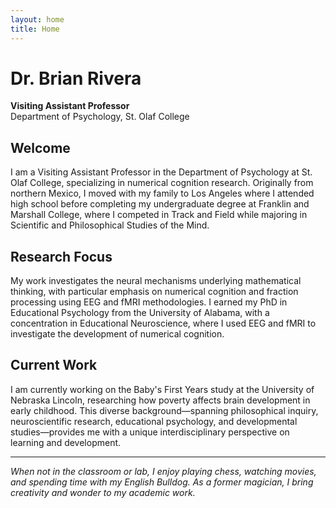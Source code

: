 ```yaml
---
layout: home
title: Home
---
```


# Dr. Brian Rivera

**Visiting Assistant Professor**  
Department of Psychology, St. Olaf College

## Welcome

I am a Visiting Assistant Professor in the Department of Psychology at St. Olaf College, specializing in numerical cognition research. Originally from northern Mexico, I moved with my family to Los Angeles where I attended high school before completing my undergraduate degree at Franklin and Marshall College, where I competed in Track and Field while majoring in Scientific and Philosophical Studies of the Mind.

## Research Focus

My work investigates the neural mechanisms underlying mathematical thinking, with particular emphasis on numerical cognition and fraction processing using EEG and fMRI methodologies. I earned my PhD in Educational Psychology from the University of Alabama, with a concentration in Educational Neuroscience, where I used EEG and fMRI to investigate the development of numerical cognition.

## Current Work

I am currently working on the Baby's First Years study at the University of Nebraska Lincoln, researching how poverty affects brain development in early childhood. This diverse background—spanning philosophical inquiry, neuroscientific research, educational psychology, and developmental studies—provides me with a unique interdisciplinary perspective on learning and development.

---

*When not in the classroom or lab, I enjoy playing chess, watching movies, and spending time with my English Bulldog. As a former magician, I bring creativity and wonder to my academic work.*

